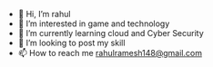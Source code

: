 - 👋 Hi, I’m rahul
- 👀 I’m interested in game and technology
- 🌱 I’m currently learning cloud and Cyber Security
- 💞️ I’m looking to post my skill 
- 📫 How to reach me rahulramesh148@gmail.com

<!---
rahul002324/rahul002324 is a ✨ special ✨ repository because its `README.md` (this file) appears on your GitHub profile.
You can click the Preview link to take a look at your changes.
--->
